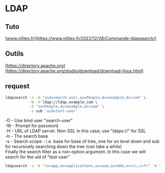 # LDAP

## Tuto

[www.n0tes.fr](https://www.n0tes.fr/2022/12/28/Commande-ldapsearch/)


## Outils

[https://directory.apache.org](https://directory.apache.org/studio/download/download-linux.html)


## request

```bash
ldapsearch -x -D "uid=search-user,ou=People,dc=example,dc=com" \
           -W -H ldap://ldap.example.com \
           -b "ou=People,dc=example,dc=com" \
           -s sub 'uid=test-user'
```
    
-D - Use bind user "search-user"   
-W - Prompt for password   
-H - URL of LDAP server. Non-SSL in this case; use "ldaps://" for SSL   
-b - The search base   
-s - Search scope - i.e. base for base of tree, one for on level down and sub for recursively searching down the tree (can take a while)   
Finally the search filter as a non-option argument. In this case we will search for the uid of "test-user"   

```bash
ldapsearch -x -D "cn=app,ou=applications,ou=aaa,ou=bbb,o=ccc,c=fr" -H "ldap://annuaire" -w "password" -b "ou=app,ou=aaa,ou=bbb,o=ccc,c=fr" uid=jean
```
